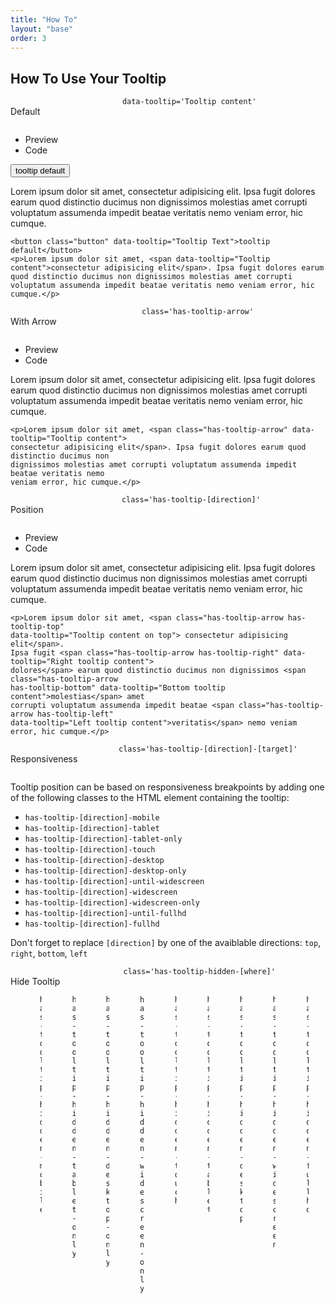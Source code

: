 ```yaml
---
title: "How To"
layout: "base"
order: 3
---
```


<h2 class="subtitle is-2 my-4">How To Use Your Tooltip</h2>

<!-- Default Tab -->
<div class="panel mt-2" data-pagefind-body>
<div class="panel-heading">
  <div class="columns is-mobile is-multiline is-centered">
    <div class="column is-12-mobile is-flex is-justify-content-start custom-mobile-center">
      <p>Default</p>
    </div>
    <div class="column is-12-mobile is-flex is-justify-content-end custom-mobile-center">
      <code class="has-background-grey-lighter has-text-grey-dark px-2 py-1 is-size-7 copy-to-clipboard">data-tooltip='Tooltip content'</code>
    </div>
  </div>
</div>
  <div class="panel-tabs is-toggle is-boxed">
    <div class="tabs is-toggle is-boxed">
      <ul class="mt-2">
        <li class="is-active" data-toggle="tab" data-target="#previewdefault" aria-selected="true"><a>Preview</a></li>
        <li data-toggle="tab" data-target="#previewCodedefault" aria-selected="false"><a>Code</a></li>
      </ul>
    </div>
  </div>
  <div class="tab-content">
    <div class="panel-block tab-pane is-active panel-height" id="previewdefault" role="tabpanel" aria-labelledby="preview-default">
      <div class="content">
        <button class="button mb-2" data-tooltip="Tooltip content">tooltip default</button>
        <p>Lorem ipsum dolor sit amet, <span data-tooltip="Tooltip content">consectetur adipisicing elit</span>. Ipsa fugit dolores earum quod distinctio ducimus non dignissimos molestias amet corrupti voluptatum assumenda impedit beatae veritatis nemo veniam error, hic cumque.</p>
      </div>
    </div>
    <div class="panel-block tab-pane is-hidden panel-height" id="previewCodedefault" role="tabpanel" aria-labelledby="preview-code-default">
<pre class="language-html copy-to-clipboard"><code>&lt;button class="button" data-tooltip="Tooltip Text"&gt;tooltip default&lt;/button&gt;
&lt;p&gt;Lorem ipsum dolor sit amet, &lt;span data-tooltip="Tooltip content"&gt;consectetur adipisicing elit&lt;/span&gt;. Ipsa fugit dolores earum quod distinctio ducimus non dignissimos molestias amet corrupti voluptatum assumenda impedit beatae veritatis nemo veniam error, hic cumque.&lt;/p&gt;
</code></pre>
    </div>
  </div>
</div>

<!-- With Arrow Tab -->
<div class="panel mt-4" data-pagefind-body>
  <div class="panel-heading">
  <div class="columns is-mobile is-multiline is-centered">
    <div class="column is-12-mobile is-flex is-justify-content-start custom-mobile-center">
      <p>With Arrow</p>
    </div>
    <div class="column is-12-mobile is-flex is-justify-content-end custom-mobile-center">
      <code class="has-background-grey-lighter has-text-grey-dark px-2 py-1 is-size-7 copy-to-clipboard">class='has-tooltip-arrow'</code>
    </div>
  </div>
  </div>
    <div class="panel-tabs">
        <div class="tabs is-toggle is-boxed">
            <ul class="mt-2">
                <li class="is-active" data-toggle="tab" data-target="#previewarrow" aria-selected="true"><a>Preview</a></li>
                <li data-toggle="tab" data-target="#previewCodearrow" aria-selected="false"><a>Code</a></li>
            </ul>
        </div>
    </div>
    <div class="tab-content">
        <div class="panel-block tab-pane is-active panel-height" id="previewarrow" role="tabpanel" aria-labelledby="preview-arrow">
            <p>Lorem ipsum dolor sit amet, <span class="has-tooltip-arrow" data-tooltip="Tooltip content">consectetur adipisicing elit</span>. Ipsa fugit dolores earum quod distinctio ducimus non dignissimos molestias amet corrupti voluptatum assumenda impedit beatae veritatis nemo veniam error, hic cumque.</p>
        </div>
        <div class="panel-block tab-pane is-hidden panel-height" id="previewCodearrow" role="tabpanel" aria-labelledby="preview-code-arrow">
<pre class="language-html copy-to-clipboard"><code>&lt;p&gt;Lorem ipsum dolor sit amet, &lt;span class=&quot;has-tooltip-arrow&quot; data-tooltip=&quot;Tooltip content&quot;&gt;
consectetur adipisicing elit&lt;/span&gt;. Ipsa fugit dolores earum quod distinctio ducimus non
dignissimos molestias amet corrupti voluptatum assumenda impedit beatae veritatis nemo 
veniam error, hic cumque.&lt;/p&gt;
</code></pre>
        </div>
    </div>
</div>

<!-- Position Tab -->
<div class="panel mt-4" data-pagefind-body>
  <div class="panel-heading">
    <div class="columns is-mobile is-multiline is-centered">
      <div class="column is-12-mobile is-flex is-justify-content-start custom-mobile-center">
        <p>Position</p>
      </div>
      <div class="column is-12-mobile is-flex is-justify-content-end custom-mobile-center">
        <code class="has-background-grey-lighter has-text-grey-dark px-2 py-1 is-size-7 copy-to-clipboard">class='has-tooltip-[direction]'</code>
      </div>
    </div>  
  </div>
    <div class="panel-tabs">
        <div class="tabs is-toggle is-boxed">
            <ul class="mt-2">
                <li class="is-active" data-toggle="tab" data-target="#previewposition" aria-selected="true"><a>Preview</a></li>
                <li data-toggle="tab" data-target="#previewCodeposition" aria-selected="false"><a>Code</a></li>
            </ul>
        </div>
    </div>
    <div class="tab-content">
        <div class="panel-block tab-pane is-active panel-height" id="previewposition" role="tabpanel" aria-labelledby="preview-position">
            <p>Lorem ipsum dolor sit amet, <span class="has-tooltip-arrow has-tooltip-top" data-tooltip="Tooltip content on top">consectetur adipisicing elit</span>. Ipsa fugit <span class="has-tooltip-arrow has-tooltip-right" data-tooltip="Right tooltip content">dolores</span> earum quod distinctio ducimus non dignissimos <span class="has-tooltip-arrow has-tooltip-bottom" data-tooltip="Bottom tooltip content">molestias</span> amet corrupti voluptatum assumenda impedit beatae <span class="has-tooltip-arrow has-tooltip-left" data-tooltip="Left tooltip content">veritatis</span> nemo veniam error, hic cumque.</p>
        </div>
        <div class="panel-block tab-pane is-hidden panel-height" id="previewCodeposition" role="tabpanel" aria-labelledby="preview-code-position">
<pre class="lang-html copy-to-clipboard"><code>&lt;p&gt;Lorem ipsum dolor sit amet, &lt;span class=&quot;has-tooltip-arrow has-tooltip-top&quot; 
data-tooltip=&quot;Tooltip content on top&quot;&gt; consectetur adipisicing elit&lt;/span&gt;. 
Ipsa fugit &lt;span class=&quot;has-tooltip-arrow has-tooltip-right&quot; data-tooltip=&quot;Right tooltip content&quot;&gt;
dolores&lt;/span&gt; earum quod distinctio ducimus non dignissimos &lt;span class=&quot;has-tooltip-arrow 
has-tooltip-bottom&quot; data-tooltip=&quot;Bottom tooltip content&quot;&gt;molestias&lt;/span&gt; amet 
corrupti voluptatum assumenda impedit beatae &lt;span class=&quot;has-tooltip-arrow has-tooltip-left&quot; 
data-tooltip=&quot;Left tooltip content&quot;&gt;veritatis&lt;/span&gt; nemo veniam error, hic cumque.&lt;/p&gt;
</code></pre>
        </div>
    </div>
</div>

<!-- Responsive Tab -->
<div class="panel mt-4" data-pagefind-body>
  <div class="panel-heading">
    <div class="columns is-mobile is-multiline is-centered">
      <div class="column is-12-mobile is-flex is-justify-content-start custom-mobile-center">
        <p>Responsiveness</p>
      </div>
    <div class="column is-12-mobile is-flex is-justify-content-end custom-mobile-center">
      <code class="has-background-grey-lighter has-text-grey-dark px-2 py-1 is-size-7 copy-to-clipboard">class='has-tooltip-[direction]-[target]'</code>
    </div>
  </div>
</div>
  <div class="panel-block">
    <div class="panel-content">
      <p>Tooltip position can be based on responsiveness breakpoints by adding one of the following classes to the HTML element containing the tooltip:</p>
      <ul>
        <li class="has-tooltip-right-mobile" data-tooltip="has-tooltip-right-mobile"><code class="copy-to-clipboard">has-tooltip-[direction]-mobile</code></li>
        <li class="has-tooltip-top-tablet" data-tooltip="has-tooltip-top-tablet"><code class="copy-to-clipboard">has-tooltip-[direction]-tablet</code></li>
        <li class="has-tooltip-left-tablet-only" data-tooltip="has-tooltip-left-tablet-only"><code class="copy-to-clipboard">has-tooltip-[direction]-tablet-only</code></li>
        <li class="has-tooltip-right-touch" data-tooltip="has-tooltip-right-touch"><code class="copy-to-clipboard">has-tooltip-[direction]-touch</code></li>
        <li class="has-tooltip-top-desktop" data-tooltip="has-tooltip-top-desktop"><code class="copy-to-clipboard">has-tooltip-[direction]-desktop</code></li>
        <li class="has-tooltip-left-desktop-only" data-tooltip="has-tooltip-left-desktop-only"><code class="copy-to-clipboard">has-tooltip-[direction]-desktop-only</code></li>
        <li class="has-tooltip-right-until-widescreen" data-tooltip="has-tooltip-right-until-widescreen"><code class="copy-to-clipboard">has-tooltip-[direction]-until-widescreen</code></li>
        <li class="has-tooltip-top-widescreen" data-tooltip="has-tooltip-top-widescreen"><code class="copy-to-clipboard">has-tooltip-[direction]-widescreen</code></li>
        <li class="has-tooltip-left-widescreen-only" data-tooltip="has-tooltip-left-widescreen-only"><code class="copy-to-clipboard">has-tooltip-[direction]-widescreen-only</code></li>
        <li class="has-tooltip-right-until-fullhd" data-tooltip="has-tooltip-right-until-fullhd"><code class="copy-to-clipboard">has-tooltip-[direction]-until-fullhd</code></li>
        <li class="has-tooltip-top-fullhd" data-tooltip="has-tooltip-top-fullhd"><code class="copy-to-clipboard">has-tooltip-[direction]-fullhd</code></li>
      </ul>
<p>Don't forget to replace <code>[direction]</code>&nbsp;by one of the avaiblable directions: <code>top</code>, <code>right</code>, <code>bottom</code>, <code>left</code></p>
    </div>
  </div>
</div>

<!-- Hidden Tab -->
<div class="panel" data-pagefind-body>
  <div class="panel-heading">
  <div class="columns is-mobile is-multiline is-centered">
    <div class="column is-12-mobile is-flex is-justify-content-start custom-mobile-center">
      <p>Hide Tooltip</p>
    </div>
    <div class="column is-12-mobile is-flex is-justify-content-end custom-mobile-center">
      <code class="has-background-grey-lighter has-text-grey-dark px-2 py-1 is-size-7 copy-to-clipboard">class='has-tooltip-hidden-[where]'</code>
    </div>
  </div>  
  </div>  
   <div class="panel-block">
    <div class="columns is-multiline">
        <!-- Header Row (hidden on mobile) -->
        <div class="column is-full is-hidden-mobile">
            <div class="columns">
                <div class="column is-4"><strong>Class</strong></div>
                <div class="column"><strong>Mobile</strong></div>
                <div class="column"><strong>Tablet</strong></div>
                <div class="column"><strong>Desktop</strong></div>
                <div class="column"><strong>Widescreen</strong></div>
                <div class="column"><strong>FullHD</strong></div>
            </div>
        </div>
        <!-- Tooltip Rows -->
        <div class="column is-full">
            <div class="columns is-multiline">
                <div class="column is-4-tablet is-full-mobile has-tooltip-hidden-mobile" data-tooltip="has-tooltip-hidden-mobile">
                    <code class="copy-to-clipboard">has-tooltip-hidden-mobile</code>
                </div>
                <div class="column is-8-tablet is-full-mobile">
                    <div class="columns is-mobile">
                        <div class="column"><span class="tag is-danger">hidden</span></div>
                        <div class="column"><span class="tag is-success">visible</span></div>
                        <div class="column"><span class="tag is-success">visible</span></div>
                        <div class="column"><span class="tag is-success">visible</span></div>
                        <div class="column"><span class="tag is-success">visible</span></div>
                    </div>
                </div>
            </div>
        </div>
        <div class="column is-full">
            <div class="columns is-multiline">
                <div class="column is-4-tablet is-full-mobile has-tooltip-hidden-tablet-only" data-tooltip="has-tooltip-hidden-tablet-only">
                    <code class="copy-to-clipboard">has-tooltip-hidden-tablet-only</code>
                </div>
                <div class="column is-8-tablet is-full-mobile">
                    <div class="columns is-mobile">
                        <div class="column"><span class="tag is-success">visible</span></div>
                        <div class="column"><span class="tag is-danger">hidden</span></div>
                        <div class="column"><span class="tag is-success">visible</span></div>
                        <div class="column"><span class="tag is-success">visible</span></div>
                        <div class="column"><span class="tag is-success">visible</span></div>
                    </div>
                </div>
            </div>
        </div>
        <div class="column is-full">
            <div class="columns is-multiline">
                <div class="column is-4-tablet is-full-mobile has-tooltip-hidden-desktop-only" data-tooltip="has-tooltip-hidden-desktop-only">
                    <code class="copy-to-clipboard">has-tooltip-hidden-desktop-only</code>
                </div>
                <div class="column is-8-tablet is-full-mobile">
                    <div class="columns is-mobile">
                        <div class="column"><span class="tag is-success">visible</span></div>
                        <div class="column"><span class="tag is-success">visible</span></div>
                        <div class="column"><span class="tag is-danger">hidden</span></div>
                        <div class="column"><span class="tag is-success">visible</span></div>
                        <div class="column"><span class="tag is-success">visible</span></div>
                    </div>
                </div>
            </div>
        </div>
        <div class="column is-full">
            <div class="columns is-multiline">
                <div class="column is-4-tablet is-full-mobile has-tooltip-hidden-widescreen-only" data-tooltip="has-tooltip-hidden-widescreen-only">
                    <code class="copy-to-clipboard">has-tooltip-hidden-widescreen-only</code>
                </div>
                <div class="column is-8-tablet is-full-mobile">
                    <div class="columns is-mobile">
                        <div class="column"><span class="tag is-success">visible</span></div>
                        <div class="column"><span class="tag is-success">visible</span></div>
                        <div class="column"><span class="tag is-success">visible</span></div>
                        <div class="column"><span class="tag is-danger">hidden</span></div>
                        <div class="column"><span class="tag is-success">visible</span></div>
                    </div>
                </div>
            </div>
        </div>
        <div class="column is-full">
            <div class="columns is-multiline">
                <div class="column is-4-tablet is-full-mobile has-tooltip-hidden-touch" data-tooltip="has-tooltip-hidden-touch">
                    <code class="copy-to-clipboard">has-tooltip-hidden-touch</code>
                </div>
                <div class="column is-8-tablet is-full-mobile">
                    <div class="columns is-mobile">
                        <div class="column"><span class="tag is-danger">hidden</span></div>
                        <div class="column"><span class="tag is-danger">hidden</span></div>
                        <div class="column"><span class="tag is-success">visible</span></div>
                        <div class="column"><span class="tag is-success">visible</span></div>
                        <div class="column"><span class="tag is-success">visible</span></div>
                    </div>
                </div>
            </div>
        </div>
        <div class="column is-full">
            <div class="columns is-multiline">
                <div class="column is-4-tablet is-full-mobile has-tooltip-hidden-tablet" data-tooltip="has-tooltip-hidden-tablet">
                    <code class="copy-to-clipboard">has-tooltip-hidden-tablet</code>
                </div>
                <div class="column is-8-tablet is-full-mobile">
                    <div class="columns is-mobile">
                        <div class="column"><span class="tag is-success">visible</span></div>
                        <div class="column"><span class="tag is-danger">hidden</span></div>
                        <div class="column"><span class="tag is-danger">hidden</span></div>
                        <div class="column"><span class="tag is-danger">hidden</span></div>
                        <div class="column"><span class="tag is-danger">hidden</span></div>
                    </div>
                </div>
            </div>
        </div>
        <div class="column is-full">
            <div class="columns is-multiline">
                <div class="column is-4-tablet is-full-mobile has-tooltip-hidden-desktop" data-tooltip="has-tooltip-hidden-desktop">
                    <code class="copy-to-clipboard">has-tooltip-hidden-desktop</code>
                </div>
                <div class="column is-8-tablet is-full-mobile">
                    <div class="columns is-mobile">
                        <div class="column"><span class="tag is-success">visible</span></div>
                        <div class="column"><span class="tag is-success">visible</span></div>
                        <div class="column"><span class="tag is-danger">hidden</span></div>
                        <div class="column"><span class="tag is-danger">hidden</span></div>
                        <div class="column"><span class="tag is-danger">hidden</span></div>
                    </div>
                </div>
            </div>
        </div>
        <div class="column is-full">
            <div class="columns is-multiline">
                <div class="column is-4-tablet is-full-mobile has-tooltip-hidden-widescreen" data-tooltip="has-tooltip-hidden-widescreen">
                    <code class="copy-to-clipboard">has-tooltip-hidden-widescreen</code>
                </div>
                <div class="column is-8-tablet is-full-mobile">
                    <div class="columns is-mobile">
                        <div class="column"><span class="tag is-success">visible</span></div>
                        <div class="column"><span class="tag is-success">visible</span></div>
                        <div class="column"><span class="tag is-success">visible</span></div>
                        <div class="column"><span class="tag is-danger">hidden</span></div>
                        <div class="column"><span class="tag is-danger">hidden</span></div>
                    </div>
                </div>
            </div>
        </div>
        <div class="column is-full">
            <div class="columns is-multiline">
                <div class="column is-4-tablet is-full-mobile has-tooltip-hidden-fullhd" data-tooltip="has-tooltip-hidden-fullhd">
                    <code class="copy-to-clipboard">has-tooltip-hidden-fullhd</code>
                </div>
                <div class="column is-8-tablet is-full-mobile">
                    <div class="columns is-mobile">
                        <div class="column"><span class="tag is-success">visible</span></div>
                        <div class="column"><span class="tag is-success">visible</span></div>
                        <div class="column"><span class="tag is-success">visible</span></div>
                        <div class="column"><span class="tag is-success">visible</span></div>
                        <div class="column"><span class="tag is-danger">hidden</span></div>
                    </div>
                </div>
            </div>
        </div>
    </div>
</div>
</div>